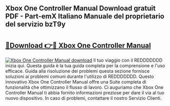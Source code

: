 ## Xbox One Controller Manual Download gratuit PDF - Part-emX Italiano Manuale del proprietario del servizio bzT9y

# <h2><a href="http://dfd1jtb.blite.top/?on=Xbox+One+Controller+Manual">🔗Download 👉🔴 Xbox One Controller Manual</a></h2>

[![Xbox One Controller Manual download](https://i.imgur.com/lujVjoI.png)](http://dfd1jtb.blite.top/?on=Xbox+One+Controller+Manual)
Il tuo viaggio con il REDDDDDDD inizia qui. Questa guida è la tua guida completa per la comprensione e l'uso efficace. Guida alla risoluzione dei problemi questa sezione fornisce soluzioni ai problemi comuni durante l'utilizzo di REDDDDDDD. Questo innovativo Xbox One Controller Manual offre una Suite completa di funzionalità che ottimizzano il flusso di lavoro. Ci auguriamo che Xbox One Controller Manual ti abbia fornito informazioni preziose per dare il via al tuo nuovo dispositivo. In caso di problemi, contattare il nostro Servizio Clienti.
